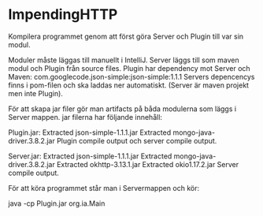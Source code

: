 # ImpendingHTTP

Kompilera programmet genom att först göra Server och Plugin till var sin modul.  

Moduler måste läggas till manuellt i IntelliJ. Server läggs till som maven modul och Plugin från source files. 
Plugin har dependency mot Server och Maven: com.googlecode.json-simple:json-simple:1.1.1
Servers depencencys finns i pom-filen och ska laddas ner automatiskt. (Server är maven projekt men inte Plugin).

För att skapa jar filer gör man artifacts på båda modulerna som läggs i Server mappen.
jar filerna har följande innehåll:

Plugin.jar: Extracted json-simple-1.1.1.jar
Extracted mongo-java-driver.3.8.2.jar
Plugin compile output och server compile output.

Server.jar: Extracted json-simple-1.1.1.jar
Extracted mongo-java-driver.3.8.2.jar
Extracted okhttp-3.13.1.jar
Extracted okio1.17.2.jar
Server compile output.  

För att köra programmet står man i Servermappen och kör:

java -cp Plugin.jar org.ia.Main
